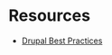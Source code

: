 <!--
id: resources
tags: ''
-->

# Resources

* [Drupal Best Practices](https://www.drupal.org/docs/administering-a-drupal-site/security-in-drupal/securing-file-permissions-and-ownership)
